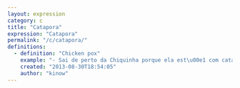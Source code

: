 ```yaml
---
layout: expression
category: c
title: "Catapora"
expression: "Catapora"
permalink: "/c/catapora/"
definitions:
  - definition: "Chicken pox"
    example: "- Sai de perto da Chiquinha porque ela est\u00e1 com catapora!"
    created: "2013-08-30T18:54:05"
    author: "kinow"
---
```

